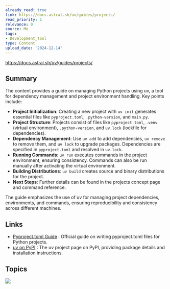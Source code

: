 ```yaml
---
already_read: true
link: https://docs.astral.sh/uv/guides/projects/
read_priority: 1
relevance: 0
source: Me
tags:
- Development_tool
type: Content
upload_date: '2024-12-14'
---
```


https://docs.astral.sh/uv/guides/projects/
## Summary

The content provides a guide on managing Python projects using uv, a tool for dependency management and project environment handling. Key points include:

- **Project Initialization**: Creating a new project with `uv init` generates essential files like `pyproject.toml`, `.python-version`, and `main.py`.
- **Project Structure**: Projects consist of files like `pyproject.toml`, `.venv` (virtual environment), `.python-version`, and `uv.lock` (lockfile for dependencies).
- **Dependency Management**: Use `uv add` to add dependencies, `uv remove` to remove them, and `uv lock` to upgrade packages. Dependencies are specified in `pyproject.toml` and resolved in `uv.lock`.
- **Running Commands**: `uv run` executes commands in the project environment, ensuring consistency. Commands can also be run manually after activating the virtual environment.
- **Building Distributions**: `uv build` creates source and binary distributions for the project.
- **Next Steps**: Further details can be found in the projects concept page and command reference.

The guide emphasizes the use of uv for managing project dependencies, environments, and commands, ensuring reproducibility and consistency across different machines.
## Links

- [Pyproject.toml Guide](https://packaging.python.org/en/latest/guides/writing-pyproject-toml/) : Official guide on writing pyproject.toml files for Python projects.
- [uv on PyPI](https://pypi.org/project/uv/) : The uv project page on PyPI, providing package details and installation instructions.

## Topics

![](topics/Tool/uv)